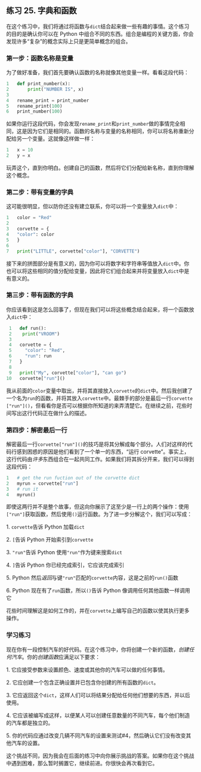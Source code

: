## 练习 25. 字典和函数

在这个练习中，我们将通过将函数与`dict`结合起来做一些有趣的事情。这个练习的目的是确认你可以在 Python 中组合不同的东西。组合是编程的关键方面，你会发现许多“复杂”的概念实际上只是更简单概念的组合。

### 第一步：函数名称是变量

为了做好准备，我们首先要确认函数的名称就像其他变量一样。看看这段代码：

```py
1   def print_number(x):
2       print("NUMBER IS", x)
3
4   rename_print = print_number
5   rename_print(100)
6   print_number(100)
```

如果你运行这段代码，你会发现`rename_print`和`print_number`做的事情完全相同，这是因为它们是相同的。函数的名称与变量的名称相同，你可以将名称重新分配给另一个变量。这就像这样做一样：

```py
1   x = 10
2   y = x
```

玩弄这个，直到你明白。创建自己的函数，然后将它们分配给新名称，直到你理解这个概念。

### 第二步：带有变量的字典

这可能很明显，但以防你还没有建立联系，你可以将一个变量放入`dict`中：

```py
1   color = "Red"
2
3   corvette = {
4   "color": color
5   }
6
7   print("LITTLE", corvette["color"], "CORVETTE")
```

接下来的拼图部分是有意义的，因为你可以将数字和字符串等值放入`dict`中。你也可以将这些相同的值分配给变量，因此将它们组合起来并将变量放入`dict`中是有意义的。

### 第三步：带有函数的字典

你应该看到这是怎么回事了，但现在我们可以将这些概念结合起来，将一个函数放入`dict`中：

```py
 1   def run():
 2    print("VROOM")
 3
 4   corvette = {
 5     "color": "Red",
 6     "run": run
 7   }
 8
 9   print("My", corvette["color"], "can go")
10   corvette["run"]()
```

我从前面的`color`变量中取出，并将其直接放入`corvette`的`dict`中。然后我创建了一个名为`run`的函数，并将其放入`corvette`中。最棘手的部分是最后一行`corvette ["run"]()`，但看看你是否可以根据你所知道的来弄清楚它。在继续之前，花些时间写出这行代码正在做什么的描述。

### 第四步：解密最后一行

解密最后一行`corvette["run"]()`的技巧是将其分解成每个部分。人们对这样的代码行感到困惑的原因是他们看到了一个单一的东西，“运行 corvette”。事实上，这行代码由*许多*东西组合在一起共同工作。如果我们将其拆分开来，我们可以得到这段代码：

```py
1   # get the run fuction out of the corvette dict
2   myrun = corvette["run"]
3   # run it
4   myrun()
```

即使这两行并不是整个故事，但这向你展示了这至少是一行上的两个操作：使用`["run"]`获取函数，然后使用`()`运行函数。为了进一步分解这个，我们可以写成：

1\. `corvette`告诉 Python 加载`dict`

2\. `[`告诉 Python 开始索引到`corvette`

3\. `"run"`告诉 Python 使用`"run"`作为键来搜索`dict`

4\. `]`告诉 Python 你已经完成索引，它应该完成索引

5\. Python 然后*返回*与键`"run"`匹配的`corvette`内容，这是之前的`run()`函数

6\. Python 现在有了`run`函数，所以`()`告诉 Python 像调用任何其他函数一样调用它

花些时间理解这是如何工作的，并在`corvette`上编写自己的函数以使其执行更多操作。

### 学习练习

现在你有一段控制汽车的好代码。在这个练习中，你将创建一个新的函数，*创建任何汽车*。你的*创建函数*应满足以下要求：

1\. 它应接受参数来设置颜色、速度或其他你的汽车可以做的任何事情。

2\. 它应创建一个包含正确设置并已包含你创建的所有函数的`dict`。

3\. 它应返回这个`dict`，这样人们可以将结果分配给任何他们想要的东西，并以后使用。

4\. 它应该被编写成这样，以便某人可以创建任意数量的不同汽车，每个他们制造的汽车都是独立的。

5\. 你的代码应通过改变几辆不同汽车的设置来测试#4，然后确认它们没有改变其他汽车的设置。

这个挑战不同，因为我会在后面的练习中向你展示挑战的答案。如果你在这个挑战中遇到困难，那么暂时搁置它，继续前进。你很快会再次看到它。
